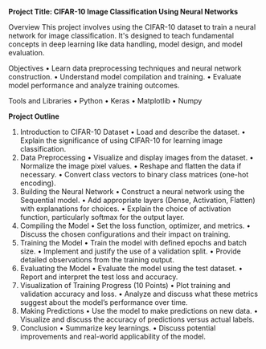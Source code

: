 ****Project Title:** CIFAR-10 Image Classification Using Neural Networks**

Overview
This project involves using the CIFAR-10 dataset to train a neural network for image
classification. It's designed to teach fundamental concepts in deep learning like data handling,
model design, and model evaluation.

Objectives
• Learn data preprocessing techniques and neural network construction.
• Understand model compilation and training.
• Evaluate model performance and analyze training outcomes.

Tools and Libraries
• Python
• Keras
• Matplotlib
• Numpy

**Project Outline**
1. Introduction to CIFAR-10 Dataset 
• Load and describe the dataset.
• Explain the significance of using CIFAR-10 for learning image classification.
2. Data Preprocessing
• Visualize and display images from the dataset.
• Normalize the image pixel values.
• Reshape and flatten the data if necessary.
• Convert class vectors to binary class matrices (one-hot encoding).
3. Building the Neural Network 
• Construct a neural network using the Sequential model.
• Add appropriate layers (Dense, Activation, Flatten) with explanations for choices.
• Explain the choice of activation function, particularly softmax for the output
layer.
4. Compiling the Model 
• Set the loss function, optimizer, and metrics.
• Discuss the chosen configurations and their impact on training.
5. Training the Model 
• Train the model with defined epochs and batch size.
• Implement and justify the use of a validation split.
• Provide detailed observations from the training output.
6. Evaluating the Model 
• Evaluate the model using the test dataset.
• Report and interpret the test loss and accuracy.
7. Visualization of Training Progress (10 Points)
• Plot training and validation accuracy and loss.
• Analyze and discuss what these metrics suggest about the model’s performance
over time.
8. Making Predictions
• Use the model to make predictions on new data.
• Visualize and discuss the accuracy of predictions versus actual labels.
9. Conclusion
• Summarize key learnings.
• Discuss potential improvements and real-world applicability of the model.
